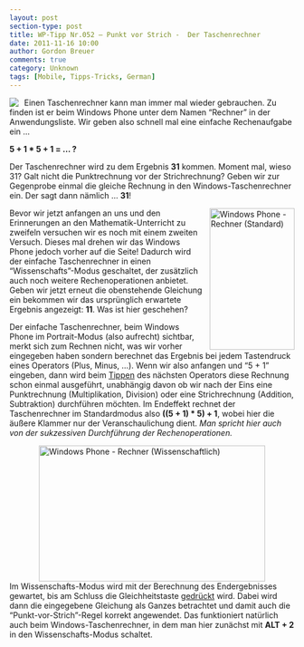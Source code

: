 ```yaml
---
layout: post
section-type: post
title: WP-Tipp Nr.052 – Punkt vor Strich -  Der Taschenrechner
date: 2011-11-16 10:00
author: Gordon Breuer
comments: true
category: Unknown
tags: [Mobile, Tipps-Tricks, German]
---
```

<p><img style="margin: 0px 10px 0px 0px; display: inline; float: left" align="left" src="http://anheledirwp.blob.core.windows.net/wordpress/2011/11/sonstiges2.png" /></p>  <p>Einen Taschenrechner kann man immer mal wieder gebrauchen. Zu finden ist er beim Windows Phone unter dem Namen “Rechner” in der Anwendungsliste. Wir geben also schnell mal eine einfache Rechenaufgabe ein …</p>  <p><strong>5 + 1 * 5 + 1 = … ?</strong></p>  <p>Der Taschenrechner wird zu dem Ergebnis <strong>31</strong> kommen. Moment mal, wieso 31? Galt nicht die Punktrechnung vor der Strichrechnung? Geben wir zur Gegenprobe einmal die gleiche Rechnung in den Windows-Taschenrechner ein. Der sagt dann nämlich … <strong>31</strong>!</p>  <p><img style="margin: 0px 0px 0px 10px; display: inline; float: right" title="" alt="Windows Phone - Rechner (Standard)" align="right" src="http://anheledirwp.blob.core.windows.net/wordpress/2011/11/6348032113_65cb7f2291.jpg" width="150" height="250" /></p>  <p>Bevor wir jetzt anfangen an uns und den Erinnerungen an den Mathematik-Unterricht zu zweifeln versuchen wir es noch mit einem zweiten Versuch. Dieses mal drehen wir das Windows Phone jedoch vorher auf die Seite! Dadurch wird der einfache Taschenrechner in einen “Wissenschafts”-Modus geschaltet, der zusätzlich auch noch weitere Rechenoperationen anbietet. Geben wir jetzt erneut die obenstehende Gleichung ein bekommen wir das ursprünglich erwartete Ergebnis angezeigt: <strong>11</strong>. Was ist hier geschehen?</p>  <p>Der einfache Taschenrechner, beim Windows Phone im Portrait-Modus (also aufrecht) sichtbar, merkt sich zum Rechnen nicht, was wir vorher eingegeben haben sondern berechnet das Ergebnis bei jedem Tastendruck eines Operators (Plus, Minus, …). Wenn wir also anfangen und “5 + 1” eingeben, dann wird beim <a href="/post/2011/09/12/WP7-Tipp-007-%E2%80%93-Standard-Gesten.aspx">Tippen</a> des nächsten Operators diese Rechnung schon einmal ausgeführt, unabhängig davon ob wir nach der Eins eine Punktrechnung (Multiplikation, Division) oder eine Strichrechnung (Addition, Subtraktion) durchführen möchten. Im Endeffekt rechnet der Taschenrechner im Standardmodus also <strong>((5 + 1) * 5) + 1</strong>, wobei hier die äußere Klammer nur der Veranschaulichung dient. <em>Man spricht hier auch von der sukzessiven Durchführung der Rechenoperationen.</em></p>  <p><img style="display: block; float: none; margin-left: auto; margin-right: auto" title="" alt="Windows Phone - Rechner (Wissenschaftlich)" src="http://anheledirwp.blob.core.windows.net/wordpress/2011/11/6348778886_c39f6dc148.jpg" width="400" height="240" />Im Wissenschafts-Modus wird mit der Berechnung des Endergebnisses gewartet, bis am Schluss die Gleichheitstaste <a href="/post/2011/09/12/WP7-Tipp-007-%E2%80%93-Standard-Gesten.aspx">gedrückt</a> wird. Dabei wird dann die eingegebene Gleichung als Ganzes betrachtet und damit auch die “Punkt-vor-Strich”-Regel korrekt angewendet. Das funktioniert natürlich auch beim Windows-Taschenrechner, in dem man hier zunächst mit <strong>ALT + 2</strong> in den Wissenschafts-Modus schaltet.</p>
